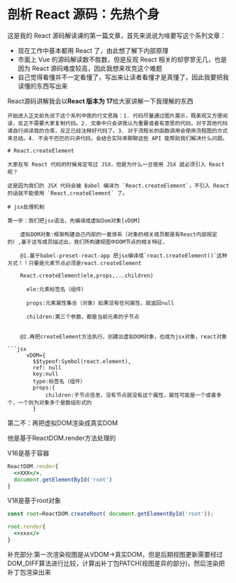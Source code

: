 <!--
 * @Descripttion: 
 * @version: 
 * @Author: kiko
 * @Date: 2023-02-16 16:19:17
 * @LastEditors: kiko
 * @LastEditTime: 2023-02-19 23:40:20
-->
# 剖析 React 源码：先热个身

这是我的 React 源码解读课的第一篇文章，首先来说说为啥要写这个系列文章：

- 现在工作中基本都用 React 了，由此想了解下内部原理
- 市面上 Vue 的源码解读数不胜数，但是反观 React 相关的却寥寥无几，也是因为 React 源码难度较高，因此我想来攻克这个难题
- 自己觉得看懂并不一定看懂了，写出来让读者看懂才是真懂了，因此我要把我读懂的东西写出来

React源码讲解我会以**React 版本为 17**给大家讲解一下我理解的东西

```!
开始进入正文前先说下这个系列中我的行文思路：1. 代码尽量通过图片展示，既美观又方便阅读，反正不需要大家复制代码。2. 文章中只会讲我认为重要或者有意思的代码，对于其他代码请自行阅读我的仓库，反正已经注释好代码了。3. 对于流程长的函数调用会使用流程图的方式来总结。4. 不会干巴巴的只讲代码，会结合实际来聊聊这些 API 能帮助我们解决什么问题。

# React.createElement

大家在写 React 代码的时候肯定写过 JSX，但是为什么一旦使用 JSX 就必须引入 React 呢？

这是因为我们的 JSX 代码会被 Babel 编译为 `React.createElement`，不引入 React 的话就不能使用 `React.createElement` 了。

# jsx处理机制

第一步：我们把jsx语法，先编译成虚拟Dom对象[vDOM]

    虚拟DOM对象:框架构建自己内部的一套体系（对象的相关成员都是有React内部规定的）,基于这写成员描述出，我们所构建视图中DOM节点的相关特征，

    @1.基于babel-preset-react-app 把jsx编译成`react.createElement()`这种方式！！只要是元素节点必须是react.createElement

    React.createElement(ele,props,...children)

      ele:元素标签名（组件）

      props:元素属性集合（对象）如果没有任何属性，就返回null

      children:第三个参数，都是当前元素的子节点


    @2.再把createElement方法执行，创建出虚拟DOM对象，也成为jsx对象，react对象

```jsx
      vDOM={
        $$typeof:Symbol(react.element),
        ref: null
        key:null
        type:标签名（组件）
        props:{
            children:子节点信息，没有节点就没有这个属性，属性可能是一个或者多个，一个则为对象多个是数组形式的
        }
```

第二不：再把虚拟DOM渲染成真实DOM

他是基于ReactDOM.render方法处理的

  V16是基于容器
  ```jsx
  ReactDOM.render{
    <>XXX</>,
    document.getElementById('root')
  }
```
  V18是基于root对象
  ```jsx
  const root=ReactDOM.createRoot( document.getElementById('root'));

  root.render{
    <>xxx</>
  }
  ```


补充部分:第一次渲染视图是从VDOM->真实DOM，但是后期视图更新需要经过DOM_DIFF算法进行比较，计算出补丁包PATCH(视图差异的部分)，然后渲染把补丁包渲染出来